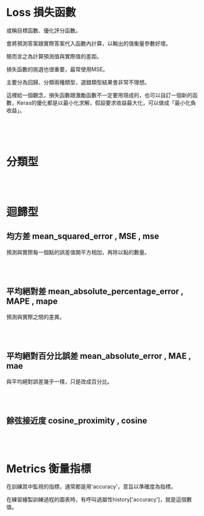 # Loss 損失函數

或稱目標函數、優化評分函數。

會將預測答案跟實際答案代入函數內計算，以輸出的值衡量參數好壞。

簡而言之為計算預測值與實際值的差距。

損失函數的挑選也很重要，最常使用MSE。

主要分為回歸、分類兩種類型，選錯類型結果會非常不理想。

這裡給一個觀念，損失函數跟激勵函數不一定要用現成的，也可以自訂一個新的函數，Keras的優化都是以最小化求解，假設要求收益最大化，可以做成「最小化負收益」。

<br/>
<br/>
<br/>


# 分類型

<br/>
<br/>


# 迴歸型

## 均方差 mean_squared_error , MSE , mse 

預測與實際每一個點的誤差值開平方相加，再除以點的數量。

<br/>
<br/>

## 平均絕對差  mean_absolute_percentage_error , MAPE , mape

預測與實際之間的差異。

<br/>
<br/>

## 平均絕對百分比誤差  mean_absolute_error , MAE , mae

與平均絕對誤差幾乎一樣，只是改成百分比。


<br/>
<br/>


## 餘弦接近度  cosine_proximity , cosine


<br/>
<br/>




# Metrics 衡量指標

在訓練其中監視的指標，通常都是用'accuracy'，意旨以準確度為指標。

在練習繪製訓練過程的圖表時，有呼叫過屬性history['accuracy']，就是這個數值。


<br/>
<br/>
